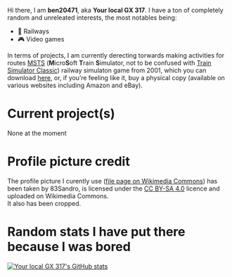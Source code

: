 Hi there, I am **ben20471**, aka **Your local GX 317**. I have a ton of completely random and unreleated interests, the most notables being:
- 🚉 Railways
- 🎮 Video games

In terms of projects, I am currently derecting torwards making activities for routes [MSTS](https://en.wikipedia.org/wiki/Microsoft_Train_Simulator) (**M**icro**S**oft **T**rain **S**imulator, not to be confused with [Train Simulator Classic](https://en.wikipedia.org/wiki/Train_Simulator_Classic)) railway simulaton game from 2001, which you can download [here](https://www.myabandonware.com/game/microsoft-train-simulator-g3v), or, if you’re feeling like it, buy a physical copy (available on various websites including Amazon and eBay).

# Current project(s)
None at the moment

# Profile picture credit
The profile picture I curently use ([file page on Wikimedia Commons](https://commons.wikimedia.org/wiki/File:Heuliez317toulon.jpg)) has been taken by 83Sandro, is licensed under the [CC BY-SA 4.0](https://creativecommons.org/licenses/by-sa/4.0) licence and uploaded on Wikimedia Commons.  
It also has been cropped.

# Random stats I have put there because I was bored
[![Your local GX 317's GitHub stats](https://github-readme-stats.vercel.app/api?username=ben20471&show=reviews,discussions_started,discussions_answered,prs_merged,prs_merged_percentage&theme=transparent&show_icons=true)](https://github.com/anuraghazra/github-readme-stats)

